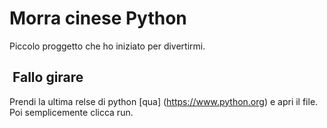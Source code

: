 # Morra cinese Python

Piccolo proggetto che ho iniziato per divertirmi.

##  Fallo girare

Prendi la ultima relse di python [qua] (<https://www.python.org>) e apri il file. Poi semplicemente clicca run.
